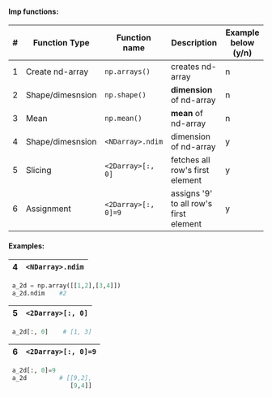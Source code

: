#### Imp functions:
|# | Function Type         | Function name                  | Description                 | Example below (y/n)         |
|--| --------------------- | ------------------------------ |-----------------------------|-----------------------------|
|1 | Create nd-array       |  `np.arrays()`                 | creates nd-array            |n|
|2 | Shape/dimesnsion      |  `np.shape()`                  | **dimension** of nd-array   |n|
|3 | Mean                  |  `np.mean()`                   | **mean** of nd-array        |n|
|4 | Shape/dimesnsion      |  `<NDarray>.ndim`              | dimension of nd-array       |y|
|5 | Slicing               |  `<2Darray>[:, 0]`             | fetches all row's first element |y|
|6 | Assignment            |  `<2Darray>[:, 0]=9`           | assigns '9' to all row's first element |y|


#### Examples:
|4 | `<NDarray>.ndim`      |
|--| --------------------- |
```python
 a_2d = np.array([[1,2],[3,4]])
 a_2d.ndim    #2
```
|5 | `<2Darray>[:, 0]`     |
|--| --------------------- |
```python
 a_2d[:, 0]    # [1, 3]
```
|6 | `<2Darray>[:, 0]=9`     |
|--| --------------------- |
```python
 a_2d[:, 0]=9
 a_2d         # [[9,2],
                 [9,4]]
```



